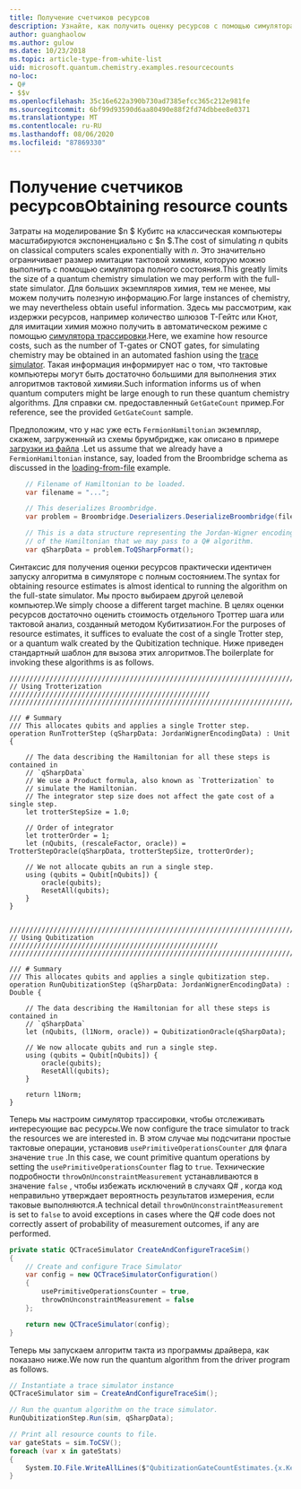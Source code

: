 ```yaml
---
title: Получение счетчиков ресурсов
description: Узнайте, как получить оценку ресурсов с помощью симулятора трассировки тактов.
author: guanghaolow
ms.author: gulow
ms.date: 10/23/2018
ms.topic: article-type-from-white-list
uid: microsoft.quantum.chemistry.examples.resourcecounts
no-loc:
- Q#
- $$v
ms.openlocfilehash: 35c16e622a390b730ad7385efcc365c212e981fe
ms.sourcegitcommit: 6bf99d93590d6aa80490e88f2fd74dbbee8e0371
ms.translationtype: MT
ms.contentlocale: ru-RU
ms.lasthandoff: 08/06/2020
ms.locfileid: "87869330"
---
```

# <a name="obtaining-resource-counts"></a><span data-ttu-id="c14a0-103">Получение счетчиков ресурсов</span><span class="sxs-lookup"><span data-stu-id="c14a0-103">Obtaining resource counts</span></span>

<span data-ttu-id="c14a0-104">Затраты на моделирование $n $ Кубитс на классическая компьютеры масштабируются экспоненциально с $n $.</span><span class="sxs-lookup"><span data-stu-id="c14a0-104">The cost of simulating $n$ qubits on classical computers scales exponentially with $n$.</span></span> <span data-ttu-id="c14a0-105">Это значительно ограничивает размер имитации тактовой химияи, которую можно выполнить с помощью симулятора полного состояния.</span><span class="sxs-lookup"><span data-stu-id="c14a0-105">This greatly limits the size of a quantum chemistry simulation we may perform with the full-state simulator.</span></span> <span data-ttu-id="c14a0-106">Для больших экземпляров химия, тем не менее, мы можем получить полезную информацию.</span><span class="sxs-lookup"><span data-stu-id="c14a0-106">For large instances of chemistry, we may nevertheless obtain useful information.</span></span> <span data-ttu-id="c14a0-107">Здесь мы рассмотрим, как издержки ресурсов, например количество шлюзов T-Гейтс или Кнот, для имитации химия можно получить в автоматическом режиме с помощью [симулятора трассировки](xref:microsoft.quantum.machines.qc-trace-simulator.intro).</span><span class="sxs-lookup"><span data-stu-id="c14a0-107">Here, we examine how resource costs, such as the number of T-gates or CNOT gates, for simulating chemistry may be obtained in an automated fashion using the [trace simulator](xref:microsoft.quantum.machines.qc-trace-simulator.intro).</span></span> <span data-ttu-id="c14a0-108">Такая информация информирует нас о том, что тактовые компьютеры могут быть достаточно большими для выполнения этих алгоритмов тактовой химияи.</span><span class="sxs-lookup"><span data-stu-id="c14a0-108">Such information informs us of when quantum computers might be large enough to run these quantum chemistry algorithms.</span></span> <span data-ttu-id="c14a0-109">Для справки см. предоставленный `GetGateCount` пример.</span><span class="sxs-lookup"><span data-stu-id="c14a0-109">For reference, see the provided `GetGateCount` sample.</span></span>

<span data-ttu-id="c14a0-110">Предположим, что у нас уже есть `FermionHamiltonian` экземпляр, скажем, загруженный из схемы брумбридже, как описано в примере [загрузки из файла](xref:microsoft.quantum.chemistry.examples.loadhamiltonian) .</span><span class="sxs-lookup"><span data-stu-id="c14a0-110">Let us assume that we already have a `FermionHamiltonian` instance, say, loaded from the Broombridge schema as discussed in the [loading-from-file](xref:microsoft.quantum.chemistry.examples.loadhamiltonian) example.</span></span> 

```csharp
    // Filename of Hamiltonian to be loaded.
    var filename = "...";

    // This deserializes Broombridge.
    var problem = Broombridge.Deserializers.DeserializeBroombridge(filename).ProblemDescriptions.First();

    // This is a data structure representing the Jordan-Wigner encoding 
    // of the Hamiltonian that we may pass to a Q# algorithm.
    var qSharpData = problem.ToQSharpFormat();
```

<span data-ttu-id="c14a0-111">Синтаксис для получения оценки ресурсов практически идентичен запуску алгоритма в симуляторе с полным состоянием.</span><span class="sxs-lookup"><span data-stu-id="c14a0-111">The syntax for obtaining resource estimates is almost identical to running the algorithm on the full-state simulator.</span></span> <span data-ttu-id="c14a0-112">Мы просто выбираем другой целевой компьютер.</span><span class="sxs-lookup"><span data-stu-id="c14a0-112">We simply choose a different target machine.</span></span> <span data-ttu-id="c14a0-113">В целях оценки ресурсов достаточно оценить стоимость отдельного Троттер шага или тактовой анализ, созданный методом Кубитизатион.</span><span class="sxs-lookup"><span data-stu-id="c14a0-113">For the purposes of resource estimates, it suffices to evaluate the cost of a single Trotter step, or a quantum walk created by the Qubitization technique.</span></span> <span data-ttu-id="c14a0-114">Ниже приведен стандартный шаблон для вызова этих алгоритмов.</span><span class="sxs-lookup"><span data-stu-id="c14a0-114">The boilerplate for invoking these algorithms is as follows.</span></span>

```qsharp
//////////////////////////////////////////////////////////////////////////
// Using Trotterization //////////////////////////////////////////////////
//////////////////////////////////////////////////////////////////////////

/// # Summary
/// This allocates qubits and applies a single Trotter step.
operation RunTrotterStep (qSharpData: JordanWignerEncodingData) : Unit {
    
    // The data describing the Hamiltonian for all these steps is contained in
    // `qSharpData`
    // We use a Product formula, also known as `Trotterization` to
    // simulate the Hamiltonian.
    // The integrator step size does not affect the gate cost of a single step.
    let trotterStepSize = 1.0;
    
    // Order of integrator
    let trotterOrder = 1;
    let (nQubits, (rescaleFactor, oracle)) = TrotterStepOracle(qSharpData, trotterStepSize, trotterOrder);
    
    // We not allocate qubits an run a single step.
    using (qubits = Qubit[nQubits]) {
        oracle(qubits);
        ResetAll(qubits);
    }
}


//////////////////////////////////////////////////////////////////////////
// Using Qubitization ////////////////////////////////////////////////////
//////////////////////////////////////////////////////////////////////////

/// # Summary
/// This allocates qubits and applies a single qubitization step.
operation RunQubitizationStep (qSharpData: JordanWignerEncodingData) : Double {
    
    // The data describing the Hamiltonian for all these steps is contained in
    // `qSharpData`
    let (nQubits, (l1Norm, oracle)) = QubitizationOracle(qSharpData);
    
    // We now allocate qubits and run a single step.
    using (qubits = Qubit[nQubits]) {
        oracle(qubits);
        ResetAll(qubits);
    }
    
    return l1Norm;
}
```

<span data-ttu-id="c14a0-115">Теперь мы настроим симулятор трассировки, чтобы отслеживать интересующие вас ресурсы.</span><span class="sxs-lookup"><span data-stu-id="c14a0-115">We now configure the trace simulator to track the resources we are interested in.</span></span> <span data-ttu-id="c14a0-116">В этом случае мы подсчитани простые тактовые операции, установив `usePrimitiveOperationsCounter` для флага значение `true` .</span><span class="sxs-lookup"><span data-stu-id="c14a0-116">In this case, we count primitive quantum operations by setting the `usePrimitiveOperationsCounter` flag to `true`.</span></span> <span data-ttu-id="c14a0-117">Технические подробности `throwOnUnconstraintMeasurement` устанавливаются в значение `false` , чтобы избежать исключений в случаях Q# , когда код неправильно утверждает вероятность результатов измерения, если таковые выполняются.</span><span class="sxs-lookup"><span data-stu-id="c14a0-117">A technical detail `throwOnUnconstraintMeasurement` is set to `false` to avoid exceptions in cases where the Q# code does not correctly assert of probability of measurement outcomes, if any are performed.</span></span>

```csharp
private static QCTraceSimulator CreateAndConfigureTraceSim()
{
    // Create and configure Trace Simulator
    var config = new QCTraceSimulatorConfiguration()
    {
        usePrimitiveOperationsCounter = true,
        throwOnUnconstraintMeasurement = false
    };

    return new QCTraceSimulator(config);
}
```

<span data-ttu-id="c14a0-118">Теперь мы запускаем алгоритм такта из программы драйвера, как показано ниже.</span><span class="sxs-lookup"><span data-stu-id="c14a0-118">We now run the quantum algorithm from the driver program as follows.</span></span>

```csharp
// Instantiate a trace simulator instance
QCTraceSimulator sim = CreateAndConfigureTraceSim();

// Run the quantum algorithm on the trace simulator.
RunQubitizationStep.Run(sim, qSharpData);

// Print all resource counts to file.
var gateStats = sim.ToCSV();
foreach (var x in gateStats)
{
    System.IO.File.WriteAllLines($"QubitizationGateCountEstimates.{x.Key}.csv", new string[] { x.Value });
}
```